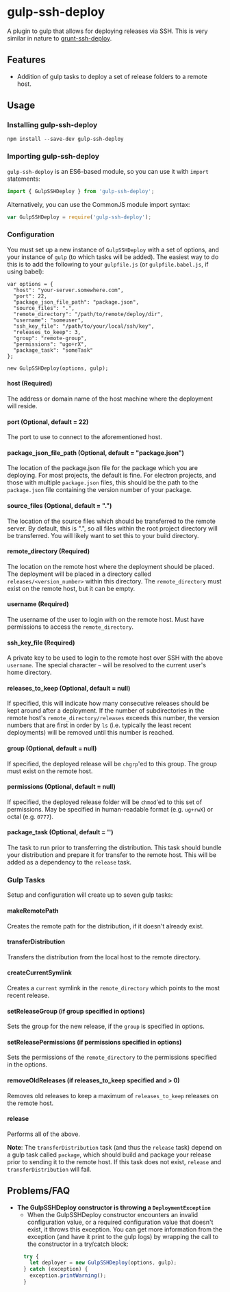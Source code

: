 gulp-ssh-deploy
===============
A plugin to gulp that allows for deploying releases via SSH. This is very similar in nature to [grunt-ssh-deploy](https://github.com/dasuchin/grunt-ssh-deploy).

Features
--------

- Addition of gulp tasks to deploy a set of release folders to a remote host.

Usage
------
### Installing gulp-ssh-deploy
```
npm install --save-dev gulp-ssh-deploy
```

### Importing gulp-ssh-deploy
`gulp-ssh-deploy` is an ES6-based module, so you can use it with `import` statements:
```javascript
import { GulpSSHDeploy } from 'gulp-ssh-deploy';
```

Alternatively, you can use the CommonJS module import syntax:
```javascript
var GulpSSHDeploy = require('gulp-ssh-deploy');
```

### Configuration
You must set up a new instance of `GulpSSHDeploy` with a set of options, and your instance of `gulp` (to which tasks will be added). The easiest way to do this is to add the following to your `gulpfile.js` (or `gulpfile.babel.js`, if using babel):
```
var options = {
  "host": "your-server.somewhere.com",
  "port": 22,
  "package_json_file_path": "package.json",
  "source_files": ".",
  "remote_directory": "/path/to/remote/deploy/dir",
  "username": "someuser",
  "ssh_key_file": "/path/to/your/local/ssh/key",
  "releases_to_keep": 3,
  "group": "remote-group",
  "permissions": "ugo+rX",
  "package_task": "someTask"
};

new GulpSSHDeploy(options, gulp);
```

#### host (Required)
The address or domain name of the host machine where the deployment will reside.

#### port (Optional, default = 22)
The port to use to connect to the aforementioned host.

#### package_json_file_path (Optional, default = "package.json")
The location of the package.json file for the package which you are deploying. For most projects, the default is fine. For electron projects, and those with multiple `package.json` files, this should be the path to the `package.json` file containing the version number of your package.

#### source_files (Optional, default = ".")
The location of the source files which should be transferred to the remote server. By default, this is ".", so all files within the root project directory will be transferred. You will likely want to set this to your build directory.

#### remote_directory (Required)
The location on the remote host where the deployment should be placed. The deployment will be placed in a directory called `releases/<version_number>` within this directory. The `remote_directory` must exist on the remote host, but it can be empty.

#### username (Required)
The username of the user to login with on the remote host. Must have permissions to access the `remote_directory`.

#### ssh_key_file (Required)
A private key to be used to login to the remote host over SSH with the above `username`. The special character `~` will be resolved to the current user's
home directory.

#### releases_to_keep (Optional, default = null)
If specified, this will indicate how many consecutive releases should be kept around after a deployment. If the number of subdirectories in the remote host's `remote_directory/releases` exceeds this number, the version numbers that are first in order by `ls` (i.e. typically the least recent deployments) will be removed until this number is reached.

#### group (Optional, default = null)
If specified, the deployed release will be `chgrp`'ed to this group. The group must exist on the remote host.

#### permissions (Optional, default = null)
If specified, the deployed release folder will be `chmod`'ed to this set of permissions. May be specified in human-readable format (e.g. `ug+rwX`) or octal (e.g. `0777`).

#### package_task (Optional, default = '')
The task to run prior to transferring the distribution. This task should bundle your distribution and prepare it for transfer to the remote host. This will be added as a dependency to the `release` task.

### Gulp Tasks
Setup and configuration will create up to seven gulp tasks:

#### makeRemotePath
Creates the remote path for the distribution, if it doesn't already exist.

#### transferDistribution
Transfers the distribution from the local host to the remote directory.

#### createCurrentSymlink
Creates a `current` symlink in the `remote_directory` which points to the most recent release.

#### setReleaseGroup (if group specified in options)
Sets the group for the new release, if the `group` is specified in options.

#### setReleasePermissions (if permissions specified in options)
Sets the permissions of the `remote_directory` to the permissions specified in the options.

#### removeOldReleases (if releases_to_keep specified and > 0)
Removes old releases to keep a maximum of `releases_to_keep` releases on the remote host.

#### release
Performs all of the above.

**Note**: The `transferDistribution` task (and thus the `release` task) depend on a gulp task called `package`, which should build and package your release prior to sending it to the remote host. If this task does not exist, `release` and `transferDistribution` will fail.

Problems/FAQ
-------------

- **The GulpSSHDeploy constructor is throwing a `DeploymentException`**
  - When the GulpSSHDeploy constructor encounters an invalid configuration value, or a required configuration value that doesn't exist, it throws this exception. You can get more information from the exception (and have it print to the gulp logs) by wrapping the call to the constructor in a try/catch block:
  ```javascript
    try {
      let deployer = new GulpSSHDeploy(options, gulp);
    } catch (exception) {
      exception.printWarning();
    }
  ```
